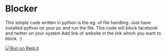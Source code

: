 # Blocker
This simple code written in python is the eg. of  file handling.
Just have installed python on your pc and run the file.
This code will block facebook and twitter on your system
Add link of website in the link which you want to block.
:)
 
[![Run on Repl.it](https://repl.it/badge/github/spruthi50/blocker)](https://repl.it/github/spruthi50/blocker)
